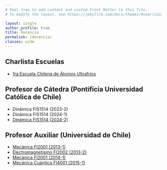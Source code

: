 ```yaml
---
# Feel free to add content and custom Front Matter to this file.
# To modify the layout, see https://jekyllrb.com/docs/themes/#overriding-theme-defaults

layout: single
author_profile: true
title: Docencia
permalink: /docencia/
classes: wide
---
```


## Charlista Escuelas
* [1ra Escuela Chilena de Átomos Ultrafríos](/docencia/EscuelaAtomosUltrafrios_25/)


## Profesor de Cátedra (Pontificia Universidad Católica de Chile)

*  Dinámica FIS1514 (2023-2)
*  Dinámica FIS1514 (2024-1)
*  [Dinámica FIS1514 (2024-2)](/docencia/fis1514_24_2/)

## Profesor Auxiliar (Universidad de Chile)

*  [Mecánica FI2001 (2013-1)](/docencia/fi2001_13_1/)
*  [Electromagnetismo FI2002 (2013-2)](/docencia/fi2002_13_2/)
*  [Mecánica FI2001 (2014-1)](/docencia/fi2001_14_1/)
*  [Mecánica Cuántica FI4001 (2015-1)](/docencia/fi4001_15_1/)


